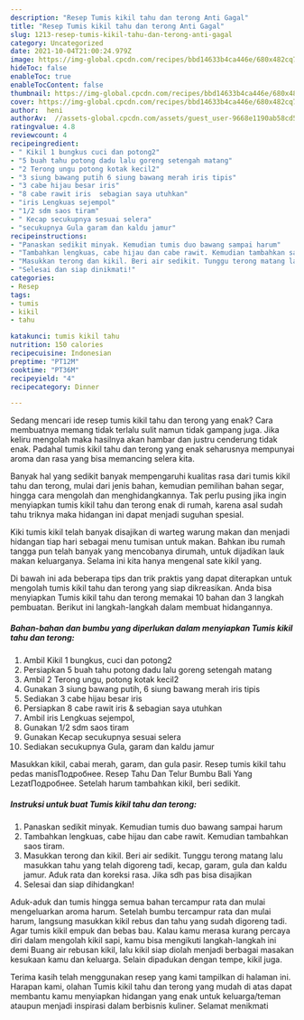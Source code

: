 ```yaml
---
description: "Resep Tumis kikil tahu dan terong Anti Gagal"
title: "Resep Tumis kikil tahu dan terong Anti Gagal"
slug: 1213-resep-tumis-kikil-tahu-dan-terong-anti-gagal
category: Uncategorized
date: 2021-10-04T21:00:24.979Z
image: https://img-global.cpcdn.com/recipes/bbd14633b4ca446e/680x482cq70/tumis-kikil-tahu-dan-terong-foto-resep-utama.jpg
hideToc: false
enableToc: true
enableTocContent: false
thumbnail: https://img-global.cpcdn.com/recipes/bbd14633b4ca446e/680x482cq70/tumis-kikil-tahu-dan-terong-foto-resep-utama.jpg
cover: https://img-global.cpcdn.com/recipes/bbd14633b4ca446e/680x482cq70/tumis-kikil-tahu-dan-terong-foto-resep-utama.jpg
author:  heni
authorAv:  //assets-global.cpcdn.com/assets/guest_user-9668e1190ab58cd58d666d5934e79c79da2e02f4421a6ed9abc4b163da97d6e7.png
ratingvalue: 4.8
reviewcount: 4
recipeingredient:
- " Kikil 1 bungkus cuci dan potong2"
- "5 buah tahu potong dadu lalu goreng setengah matang"
- "2 Terong ungu potong kotak kecil2"
- "3 siung bawang putih 6 siung bawang merah iris tipis"
- "3 cabe hijau besar iris"
- "8 cabe rawit iris  sebagian saya utuhkan"
- "iris Lengkuas sejempol"
- "1/2 sdm saos tiram"
- " Kecap secukupnya sesuai selera"
- "secukupnya Gula garam dan kaldu jamur"
recipeinstructions:
- "Panaskan sedikit minyak. Kemudian tumis duo bawang sampai harum"
- "Tambahkan lengkuas, cabe hijau dan cabe rawit. Kemudian tambahkan saos tiram."
- "Masukkan terong dan kikil. Beri air sedikit. Tunggu terong matang lalu masukkan tahu yang telah digoreng tadi, kecap, garam, gula dan kaldu jamur. Aduk rata dan koreksi rasa. Jika sdh pas bisa disajikan"
- "Selesai dan siap dinikmati!"
categories:
- Resep
tags:
- tumis
- kikil
- tahu

katakunci: tumis kikil tahu 
nutrition: 150 calories
recipecuisine: Indonesian
preptime: "PT12M"
cooktime: "PT36M"
recipeyield: "4"
recipecategory: Dinner

---
```



Sedang mencari ide resep tumis kikil tahu dan terong yang enak? Cara membuatnya memang tidak terlalu sulit namun tidak gampang juga. Jika keliru mengolah maka hasilnya akan hambar dan justru cenderung tidak enak. Padahal tumis kikil tahu dan terong yang enak seharusnya mempunyai aroma dan rasa yang bisa memancing selera kita.


Banyak hal yang sedikit banyak mempengaruhi kualitas rasa dari tumis kikil tahu dan terong, mulai dari jenis bahan, kemudian pemilihan bahan segar, hingga cara mengolah dan menghidangkannya. Tak perlu pusing jika ingin menyiapkan tumis kikil tahu dan terong enak di rumah, karena asal sudah tahu triknya maka hidangan ini dapat menjadi suguhan spesial.

Kiki tumis kikil telah banyak disajikan di warteg warung makan dan menjadi hidangan tiap hari sebagai menu tumisan untuk makan. Bahkan ibu rumah tangga pun telah banyak yang mencobanya dirumah, untuk dijadikan lauk makan keluarganya. Selama ini kita hanya mengenal sate kikil yang.


Di bawah ini ada beberapa tips dan trik praktis yang dapat diterapkan untuk mengolah tumis kikil tahu dan terong yang siap dikreasikan. Anda bisa menyiapkan Tumis kikil tahu dan terong memakai 10 bahan dan 3 langkah pembuatan. Berikut ini langkah-langkah dalam membuat hidangannya.

<!--inarticleads1-->

##### Bahan-bahan dan bumbu yang diperlukan dalam menyiapkan Tumis kikil tahu dan terong:

1. Ambil  Kikil 1 bungkus, cuci dan potong2
1. Persiapkan 5 buah tahu potong dadu lalu goreng setengah matang
1. Ambil 2 Terong ungu, potong kotak kecil2
1. Gunakan 3 siung bawang putih, 6 siung bawang merah iris tipis
1. Sediakan 3 cabe hijau besar iris
1. Persiapkan 8 cabe rawit iris &amp; sebagian saya utuhkan
1. Ambil iris Lengkuas sejempol,
1. Gunakan 1/2 sdm saos tiram
1. Gunakan  Kecap secukupnya sesuai selera
1. Sediakan secukupnya Gula, garam dan kaldu jamur


Masukkan kikil, cabai merah, garam, dan gula pasir. Resep tumis kikil tahu pedas manisПодробнее. Resep Tahu Dan Telur Bumbu Bali Yang LezatПодробнее. Setelah harum tambahkan kikil, beri sedikit. 

<!--inarticleads2-->

##### Instruksi untuk buat Tumis kikil tahu dan terong:

1. Panaskan sedikit minyak. Kemudian tumis duo bawang sampai harum
1. Tambahkan lengkuas, cabe hijau dan cabe rawit. Kemudian tambahkan saos tiram.
1. Masukkan terong dan kikil. Beri air sedikit. Tunggu terong matang lalu masukkan tahu yang telah digoreng tadi, kecap, garam, gula dan kaldu jamur. Aduk rata dan koreksi rasa. Jika sdh pas bisa disajikan
1. Selesai dan siap dihidangkan!

Aduk-aduk dan tumis hingga semua bahan tercampur rata dan mulai mengeluarkan aroma harum. Setelah bumbu tercampur rata dan mulai harum, langsung masukkan kikil rebus dan tahu yang sudah digoreng tadi. Agar tumis kikil empuk dan bebas bau. Kalau kamu merasa kurang percaya diri dalam mengolah kikil sapi, kamu bisa mengikuti langkah-langkah ini demi Buang air rebusan kikil, lalu kikil siap diolah menjadi berbagai masakan kesukaan kamu dan keluarga. Selain dipadukan dengan tempe, kikil juga. 

Terima kasih telah menggunakan resep yang kami tampilkan di halaman ini. Harapan kami, olahan Tumis kikil tahu dan terong yang mudah di atas dapat membantu kamu menyiapkan hidangan yang enak untuk keluarga/teman ataupun menjadi inspirasi dalam berbisnis kuliner. Selamat menikmati
